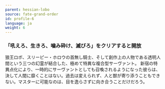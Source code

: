 ```yaml
---
parent: hessian-lobo
source: fate-grand-order
id: profile-6
language: ja
weight: 6
---
```


### 「吼えろ、生きろ、噛み砕け、滅びろ」をクリアすると開放

狼王ロボ、スリーピー・ホロウの首無し騎士、そして創作上の人物である透明人間という三つの幻霊が結合した、極めて特異な複合型サーヴァント。
新宿の特異点化により、一時的にサーヴァントとしても召喚されるようになった彼らは、決して人間に靡くことはない。過去は変えられず、人と獣が寄り添うこともできない。マスターに可能なのは、目を逸らさずに向き合うことだけだろう。
